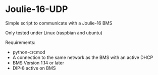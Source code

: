 # Joulie-16-UDP
Simple script to communicate with a Joulie-16 BMS


Only tested under Linux (raspbian and ubuntu)

Requirements:
  - python-crcmod
  - A connection to the same network as the BMS with an active DHCP
  - BMS Version 1.14 or later
  - DIP-8 active on BMS
